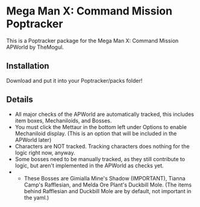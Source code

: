 # Mega Man X: Command Mission Poptracker

This is a Poptracker package for the Mega Man X: Command Mission APWorld by TheMogul.

## Installation

Download and put it into your Poptracker/packs folder!

## Details
- All major checks of the APWorld are automatically tracked, this includes item boxes, Mechaniloids, and Bosses.
- You must click the Mettaur in the bottom left under Options to enable Mechaniloid display. (This is an option that will be included in the APWorld later)
- Characters are NOT tracked. Tracking characters does nothing for the logic right now, anyway.
- Some bosses need to be manually tracked, as they still contribute to logic, but aren't implemented in the APWorld as checks yet.
- - These Bosses are Gimialla Mine's Shadow (IMPORTANT), Tianna Camp's Rafflesian, and Melda Ore Plant's Duckbill Mole. (The items behind Rafflesian and Duckbill Mole are by default, not important in the yaml.)
